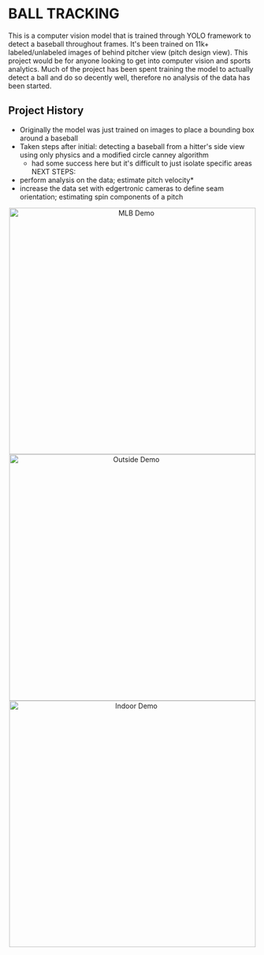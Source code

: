 # BALL TRACKING
This is a computer vision model that is trained through YOLO framework to detect a baseball throughout frames. It's been trained on 11k+ labeled/unlabeled images of behind pitcher view (pitch design view). This project would be for anyone looking to get into computer vision and sports analytics. Much of the project has been spent training the model to actually detect a ball and do so decently well, therefore no analysis of the data has been started.

## Project History
- Originally the model was just trained on images to place a bounding box around a baseball
- Taken steps after initial:
  detecting a baseball from a hitter's side view using only physics and a modified circle canney algorithm
  - had some success here but it's difficult to just isolate specific areas
 NEXT STEPS:
- perform analysis on the data; estimate pitch velocity*
- increase the data set with edgertronic cameras to define seam orientation; estimating spin components of a pitch

<p align="center">
  <img src="mlb.gif" alt="MLB Demo" width="500"/>
  <img src="outside.gif" alt="Outside Demo" width="500"/>
  <img src="indoor.gif" alt="Indoor Demo" width="500"/>
</p>
